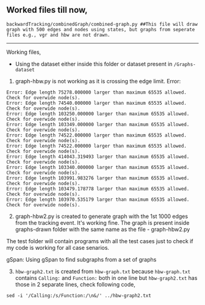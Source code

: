 Worked files till now,
------------------
```
backwardTracking/combinedGraph/combined-graph.py ##This file will draw graph with 500 edges and nodes using states, but graphs from seperate files e.g., vgr and hbw are not drawn.
```
------------------


Working files,
- Using the dataset either inside this folder or dataset present in `/Graphs-dataset`

1. graph-hbw.py is not working as it is crossing the edge limit.
Error:
```
Error: Edge length 75278.000000 larger than maximum 65535 allowed.
Check for overwide node(s).
Error: Edge length 74540.000000 larger than maximum 65535 allowed.
Check for overwide node(s).
Error: Edge length 103250.000000 larger than maximum 65535 allowed.
Check for overwide node(s).
Error: Edge length 103349.000000 larger than maximum 65535 allowed.
Check for overwide node(s).
Error: Edge length 74522.000000 larger than maximum 65535 allowed.
Check for overwide node(s).
Error: Edge length 74522.000000 larger than maximum 65535 allowed.
Check for overwide node(s).
Error: Edge length 414043.319493 larger than maximum 65535 allowed.
Check for overwide node(s).
Error: Edge length 103340.000000 larger than maximum 65535 allowed.
Check for overwide node(s).
Error: Edge length 103991.983276 larger than maximum 65535 allowed.
Check for overwide node(s).
Error: Edge length 103479.178778 larger than maximum 65535 allowed.
Check for overwide node(s).
Error: Edge length 103970.535179 larger than maximum 65535 allowed.
Check for overwide node(s).
```

2. graph-hbw2.py is created to generate graph with the 1st 1000 edges from the tracking event. It's working fine. The graph is present inside graphs-drawn folder with the same name as the file - graph-hbw2.py

The test folder will contain programs with all the test cases just to check if my code is working for all case senarios.

gSpan: Using gSpan to find subgraphs from a set of graphs

3. `hbw-graph2.txt` is created from `hbw-graph.txt` because `hbw-graph.txt` contains `Calling:` and `Function:` both in one line but `hbw-graph2.txt` has those in 2 separate lines, check following code,
```
sed -i '/Calling:/s/Function:/\n&/' ../hbw-graph2.txt
```

 
